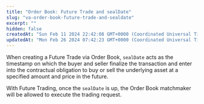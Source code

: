 ```yaml
---
title: "Order Book: Future Trade and sealDate"
slug: "va-order-book-future-trade-and-sealdate"
excerpt: ""
hidden: false
createdAt: "Sun Feb 11 2024 22:42:08 GMT+0000 (Coordinated Universal Time)"
updatedAt: "Mon Feb 26 2024 07:42:23 GMT+0000 (Coordinated Universal Time)"
---
```

When creating a Future Trade via Order Book, `sealDate` acts as the timestamp on which the buyer and seller finalize the transaction and enter into the contractual obligation to buy or sell the underlying asset at a specified amount and price in the future.

With Future Trading, once the `sealDate` is up, the Order Book matchmaker will be allowed to execute the trading request.
